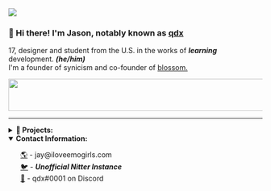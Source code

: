 <img src="https://raw.githubusercontent.com/revisitable/revisitable/master/assets/bg.sng">

### 👋 Hi there! I'm Jason, notably known as [qdx](https://iloveemogirls.com)<br/>
17, designer and student from the U.S. in the works of ***learning*** development. ***(he/him)***<br/> 
I'm a founder of synicism and co-founder of [blossom.](https://github.com/blossomcommunity)<br/>

<a href="https://spotify-readme-sigma-wheat.vercel.app/now-playing?open"><img src="https://spotify-readme-sigma-wheat.vercel.app/now-playing" width="540" height="64"></a>

---

<details closed>
  <summary><strong>🔭 Projects:</strong></summary>
  <ul>
 <a href="https://github.com/revisitable/repo.me">repo.me</a> - a modern, iOS-focused, community built, apt repository template<br/>
 <a href="https://github.com/revisitable/modportingpack">modportingpack</a> - a minecraft mod porting pack that pulls resources via wget<br/>
 <a href="https://blossom.community">blossom.</a> - a community to connect, learn, & create with like-minded content creators<br/>
</ul>
</details>

<details open>
  <summary><strong>Contact Information:</strong></summary>
  <ul>
 <a href="https://iloveemogirls.com">🌎</a> - jay@iloveemogirls.com<br/>
 <a href="https://nitter.actionsack.com/qdxHimself">🐦</a> - <strong><i>Unofficial Nitter Instance</i></strong><br/>
 <a href="https://discord.iloveemogirls.com">💬</a> - qdx#0001 on Discord<br/>
</ul>
</details>
